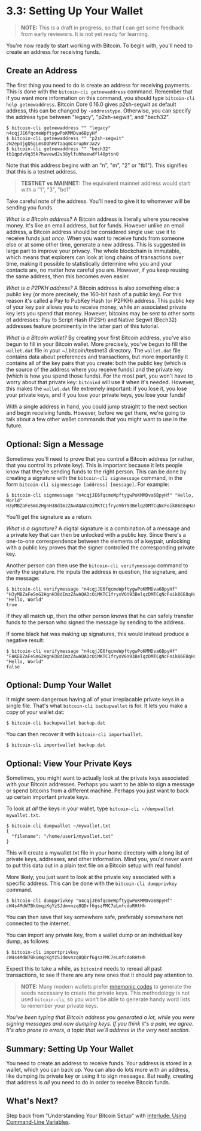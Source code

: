 # 3.3: Setting Up Your Wallet

> **NOTE:** This is a draft in progress, so that I can get some feedback from early reviewers. It is not yet ready for learning.

You're now ready to start working with Bitcoin. To begin with, you'll need to create an address for receiving funds.

## Create an Address

The first thing you need to do is create an address for receiving payments. This is done with the `bitcoin-cli getnewaddress` command. Remember that if you want more information on this command, you should type `bitcoin-cli help getnewaddress`. Bitcoin Core 0.16.0 gives p2sh-segwit as default address, this can be changed by `-addresstype`. Otherwise, you can specify the address type between "legacy", "p2sh-segwit", and "bech32".
```
$ bitcoin-cli getnewaddress "" "legacy"
n4cqjJE6fqcmeWpftygwPoKMMDva6BpyHf
$ bitcoin-cli getnewaddress "" "p2sh-segwit"
2N2ep3jgQ5gLmsDQhHVTaaqmC4rupNrJa2v
$ bitcoin-cli getnewaddress "" "bech32"
tb1qpdv9q35k7hwvewd2v38ylfuhhaewdfl40ptsn0
```
Note that this address begins with an "n", "m", "2" or "tb1"). This signifies that this is a testnet address. 

> **TESTNET vs MAINNET:** The equivalent mainnet address would start with a "1", "3", "bc1"

Take careful note of the address. You'll need to give it to whomever will be sending you funds.

_What is a Bitcoin address?_ A Bitcoin address is literally where you receive money. It's like an email address, but for funds. However unlike an email address, a Bitcoin address should be considered single use: use it to receive funds just _once_. When you want to receive funds from someone else or at some other time, generate a new address. This is suggested in large part to improve your privacy. The whole blockchain is immutable, which means that explorers can look at long chains of transactions over time, making it possible to statistically determine who you and your contacts are, no matter how careful you are. However, if you keep reusing the same address, then this becomes even easier.

_What is a P2PKH address?_ A Bitcoin address is also something else: a public key (or more precisely, the 160-bit hash of a public key). For this reason it's called a Pay to PubKey Hash (or P2PKH) address. This public key of your key pair allows you to receive money, while an associated private key lets you spend that money. However, bitcoins may be sent to other sorts of addresses: Pay to Script Hash (P2SH) and Native Segwit (Bech32) addresses feature prominently in the latter part of this tutorial.

_What is a Bitcoin wallet?_ By creating your first Bitcoin address, you've also begun to fill in your Bitcoin wallet. More precisely, you've begun to fill the `wallet.dat` file in your ~/.bitcoin/testnet3 directory. The `wallet.dat` file contains data about preferences and transactions, but more importantly it contains all of the key pairs that you create: both the public key (which is the source of the address where you receive funds) and the private key (which is how you spend those funds). For the most part, you won't have to worry about that private key: `bitcoind` will use it when it's needed. However, this makes the `wallet.dat` file extremely important: if you lose it, you lose your private keys, and if you lose your private keys, you lose your funds!

With a single address in hand, you could jump straight to the next section and begin receiving funds. However, before we get there, we're going to talk about a few other wallet commands that you might want to use in the future.

## Optional: Sign a Message

Sometimes you'll need to prove that you control a Bitcoin address (or rather, that you control its private key). This is important because it lets people know that they're sending funds to the right person. This can be done by creating a signature with the `bitcoin-cli signmessage` command, in the form `bitcoin-cli signmessage [address] [message]`. For example:
```
$ bitcoin-cli signmessage "n4cqjJE6fqcmeWpftygwPoKMMDva6BpyHf" "Hello, World"
H3yMBZaFeSmG2HgnH38dImzZAwAQADcOiMKTC1fryoV6Y93BelqzDMTCqNcFoik86E8qHa6o3FCmTsxWD7Wa5YY=
```
You'll get the signature as a return.

_What is a signature?_ A digital signature is a combination of a message and a private key that can then be unlocked with a public key. Since there's a one-to-one correspendence between the elements of a keypair, unlocking with a public key proves that the signer controlled the corresponding private key. 

Another person can then use the `bitcoin-cli verifymessage` command to verify the signature. He inputs the address in question, the signature, and the message:
```
$ bitcoin-cli verifymessage "n4cqjJE6fqcmeWpftygwPoKMMDva6BpyHf" "H3yMBZaFeSmG2HgnH38dImzZAwAQADcOiMKTC1fryoV6Y93BelqzDMTCqNcFoik86E8qHa6o3FCmTsxWD7Wa5YY=" "Hello, World"
true
```
If they all match up, then the other person knows that he can safely transfer funds to the person who signed the message by sending to the address.

If some black hat was making up signatures, this would instead produce a negative result:
```
$ bitcoin-cli verifymessage "n4cqjJE6fqcmeWpftygwPoKMMDva6BpyHf" "FAKEBZaFeSmG2HgnH38dImzZAwAQADcOiMKTC1fryoV6Y93BelqzDMTCqNcFoik86E8qHa6o3FCmTsxWD7Wa5YY=" "Hello, World"
false
```

## Optional: Dump Your Wallet

It might seem dangerous having all of your irreplacable private keys in a single file. That's what `bitcoin-cli backupwallet` is for. It lets you make a copy of your wallet.dat:
```
$ bitcoin-cli backupwallet backup.dat
```
You can then recover it with `bitcoin-cli importwallet`.
```
$ bitcoin-cli importwallet backup.dat
```

## Optional: View Your Private Keys

Sometimes, you might want to actually look at the private keys associated with your Bitcoin addresses. Perhaps you want to be able to sign a message or spend bitcoins from a different machine. Perhaps you just want to back up certain important private keys.

To look at _all_ the keys in your wallet, type `bitcoin-cli ~/dumpwallet mywallet.txt`.
```
$ bitcoin-cli dumpwallet ~/mywallet.txt
{
  "filename": "/home/user1/mywallet.txt"
}
```
This will create a mywallet.txt file in your home directory with a long list of private keys, addresses, and other information. Mind you, you'd never want to put this data out in a plain text file on a Bitcoin setup with real funds!

More likely, you just want to look at the private key associated with a specific address. This can be done with the `bitcoin-cli dumpprivkey` command.
```
$ bitcoin-cli dumpprivkey "n4cqjJE6fqcmeWpftygwPoKMMDva6BpyHf"
cW4s4MdW7BkUmqiKgYzSJdmvnzq8QDrf6gszPMC7eLmfcdoRHtHh
```
You can then save that key somewhere safe, preferably somewhere not connected to the internet.

You can import any private key, from a wallet dump or an individual key dump, as follows:
```
$ bitcoin-cli importprivkey cW4s4MdW7BkUmqiKgYzSJdmvnzq8QDrf6gszPMC7eLmfcdoRHtHh
```
Expect this to take a while, as `bitcoind` needs to reread all past transactions, to see if there are any new ones that it should pay attention to.

> **NOTE:** Many modern wallets prefer [mnemonic codes](https://github.com/bitcoin/bips/blob/master/bip-0039.mediawiki) to generate the seeds necessary to create the private keys. This methodology is not used `bitcoin-cli`, so you won't be able to generate handy word lists to remember your private keys.

_You've been typing that Bitcoin address you generated a _lot_, while you were signing messages and now dumping keys. If you think it's a pain, we agree. It's also prone to errors, a topic that we'll address in the very next section._

## Summary: Setting Up Your Wallet

You need to create an address to receive funds. Your address is stored in a wallet, which you can back up. You can also do lots more with an address, like dumping its private key or using it to sign messages. But really, creating that address is _all_ you need to do in order to receive Bitcoin funds.

## What's Next?

Step back from "Understanding Your Bitcoin Setup" with [Interlude: Using Command-Line Variables](03_3__Interlude_Using_Command-Line_Variables.md).
